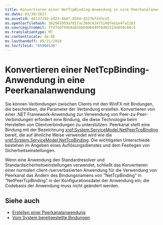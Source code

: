 ```yaml
---
title: Konvertieren einer NetTcpBinding-Anwendung in eine Peerkanalanwendung
ms.date: 03/30/2017
ms.assetid: d4137292-a923-4b8f-8594-42276f2d3ce2
ms.openlocfilehash: 362945959a781fac360c42475148fee1e47a1183
ms.sourcegitcommit: ffd7dd79468a81bbb0d6449f6d65513e050c04c4
ms.translationtype: MT
ms.contentlocale: de-DE
ms.lasthandoff: 05/21/2019
ms.locfileid: "65960136"
---
```

# <a name="converting-a-nettcpbinding-application-to-a-peer-channel-application"></a>Konvertieren einer NetTcpBinding-Anwendung in eine Peerkanalanwendung
Sie können Verbindungen zwischen Clients mit den WinFX mit Bindungen, die beschreiben, die Parameter der Verbindung erstellen. Konvertieren von einer .NET Framework-Anwendung zur Verwendung von Peer-zu-Peer-Verbindungen erfordert eine Bindung, die diese Technologie beim Herstellen von Clientverbindungen zu unterstützen. Peerkanal stellt eine Bindung mit der Bezeichnung <xref:System.ServiceModel.NetPeerTcpBinding> bereit, die auf ähnliche Weise verwendet wird wie die <xref:System.ServiceModel.NetTcpBinding>. Die wichtigsten Unterschiede bestehen im Angeben eines Auflösungsdienstes und dem Festlegen von Sicherheitseinstellungen.  
  
 Wenn eine Anwendung den Standardresolver und Standardsicherheitseinstellungen verwendet, schließt das Konvertieren einer normalen client-/serverbasierten Anwendung für die Verwendung von Peerkanal das Ändern des Bindungsnamens von "NetTcpBinding" in "NetPeerTcpBinding" in der Konfigurationsdatei der Anwendung ein; die Codebasis der Anwendung muss nicht geändert werden.  
  
## <a name="see-also"></a>Siehe auch

- [Erstellen einer Peerkanalanwendung](../../../../docs/framework/wcf/feature-details/building-a-peer-channel-application.md)
- [Vom System bereitgestellte Bindungen](../../../../docs/framework/wcf/system-provided-bindings.md)
